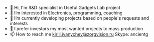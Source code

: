 - 👋 Hi, I'm R&D specialist in Useful Gadgets Lab project
- 👀 I’m interested in Electronics, programming, coaching
- 🌱 I’m currently developing projects based on people's requests and interests
- 💞️ I prefer investors my most wanted projects to mass production
- 📫 How to reach me kirill.ivanychev@zorgvision.ru  Skype: ancientg

<!---
kivanychev/kivanychev is a ✨ special ✨ repository because its `README.md` (this file) appears on your GitHub profile.
You can click the Preview link to take a look at your changes.
--->
